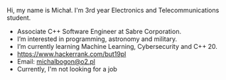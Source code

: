 Hi, my name is Michał. I'm 3rd year Electronics and Telecommunications student.
- Associate C++ Software Engineer at Sabre Corporation.
- I’m interested in programming, astronomy and military.
- I’m currently learning Machine Learning, Cybersecurity and C++ 20.
- https://www.hackerrank.com/but19pl
- Email: michalbogon@o2.pl
- Currently, I'm not looking for a job
